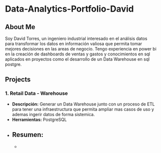 # Data-Analytics-Portfolio-David
## About Me
Soy David Torres, un ingeniero industrial interesado en el análisis datos para transformar los datos en información valiosa que permita tomar mejores decisiones en las areas de negocio. Tengo experiencia en power bi en la creación de dashboards de ventas y gastos y conocimientos en sql aplicados en proyectos como el desarrollo de un Data Warehouse en sql postgre.

## Projects

### 1. Retail Data - Warehouse
- **Descripción:** Generar un Data Warehouse junto con un proceso de ETL para tener una infraestructura que permita ampliar mas casos de uso y ademas ingerir datos de forma sistemica.
- **Herramientas:** PostgreSQL
- **Resumen:**
  - 
  - 
